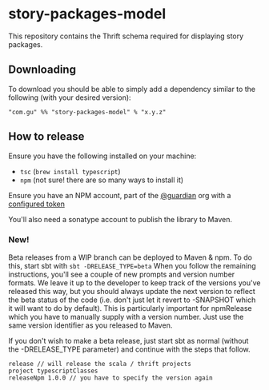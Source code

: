 # story-packages-model

This repository contains the Thrift schema required for displaying story packages.

## Downloading

To download you should be able to simply add a dependency similar to the following (with your desired version):

`"com.gu" %% "story-packages-model" % "x.y.z"`

## How to release

Ensure you have the following installed on your machine:
 - `tsc` (`brew install typescript`)
 - `npm` (not sure! there are so many ways to install it)
 
Ensure you have an NPM account, part of the [@guardian](https://www.npmjs.com/org/guardian) org with a [configured token](https://docs.npmjs.com/creating-and-viewing-authentication-tokens)

You'll also need a sonatype account to publish the library to Maven.

### New!
Beta releases from a WIP branch can be deployed to Maven & npm. To do this, start sbt with
`sbt -DRELEASE_TYPE=beta`
When you follow the remaining instructions, you'll see a couple of new prompts and version number formats. We leave it
up to the developer to keep track of the versions you've released this way, but you should always update the next
version to reflect the beta status of the code (i.e. don't just let it revert to -SNAPSHOT which it will want to do by
default). This is particularly important for npmRelease which you have to manually supply with a version number. Just
use the same version identifier as you released to Maven.

If you don't wish to make a beta release, just start sbt as normal (without the -DRELEASE_TYPE parameter) and continue
with the steps that follow.

```sbtshell
release // will release the scala / thrift projects
project typescriptClasses
releaseNpm 1.0.0 // you have to specify the version again
```
